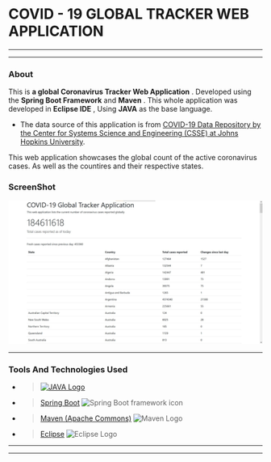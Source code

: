 # COVID - 19 GLOBAL TRACKER WEB APPLICATION
---
___

### About
This is __a global Coronavirus Tracker Web Application__ . Developed using the __Spring Boot Framework__ and __Maven__ .
This whole application was developed in __Eclipse IDE__ , Using __JAVA__ as the base language.

* The data source of this application is from [COVID-19 Data Repository by the Center for Systems Science and Engineering (CSSE) at Johns Hopkins University](https://github.com/CSSEGISandData/COVID-19).

This web application showcases the global count of the active coronavirus cases. As well as the countires and their respective states.

### ScreenShot

![ScreenShot](https://raw.githubusercontent.com/iharshpathak/Covid-19-Tracker-Web-Application/main/Screenshot%20(full%20Screen%20Mode%20In%20Browser).jpg "ScreenShot- in browser")

---

### Tools And Technologies Used
* > <a href="https://openjdk.org/"><img src="https://www.java.com/en/" alt="JAVA Logo" style="height: 100px; width:100px;"/></a>

* >[Spring Boot](https://spring.io/projects/spring-boot)
![Spring Boot framework icon](https://spring.io/images/spring-logo-9146a4d3298760c2e7e49595184e1975.svg) 

* >[Maven (Apache Commons)](https://commons.apache.org/proper/commons-csv/)
![Maven Logo](https://maven.apache.org/images/maven-logo-black-on-white.png)

* >[Eclipse](https://www.eclipse.org/)
![Eclipse Logo](https://upload.wikimedia.org/wikipedia/commons/d/d0/Eclipse-Luna-Logo.svg)

---
___
